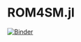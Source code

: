 # ROM4SM.jl
[![Binder](https://mybinder.org/badge_logo.svg)](https://mybinder.org/v2/gh/amdeld/ROM4SM.jl/master)
